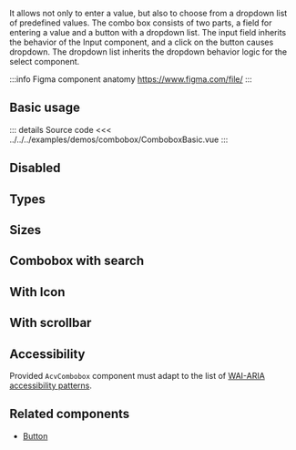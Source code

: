It allows not only to enter a value, but also to choose from a dropdown list of predefined values.
The combo box consists of two parts, a field for entering a value and a button with a dropdown list.
The input field inherits the behavior of the Input component, and a click on the button causes dropdown.
The dropdown list inherits the dropdown behavior logic for the select component.

:::info Figma component anatomy
https://www.figma.com/file/
:::

## Basic usage

<ComboboxBasic />

::: details Source code
<<< ../../../examples/demos/combobox/ComboboxBasic.vue
:::

## Disabled

<ComboboxDisabled />

## Types

<ComboboxTypes />

## Sizes

<ComboboxSizes />

## Combobox with search

<ComboboxFilterable />

## With Icon

<ComboboxWithIcon />

## With scrollbar

<ComboboxWithScrollbar />

## Accessibility

Provided `AcvCombobox` component must adapt to the list of
[WAI-ARIA accessibility patterns](https://www.w3.org/WAI/ARIA/apg/patterns/combobox/).

## Related components

- [Button](/components/button/button.doc)
